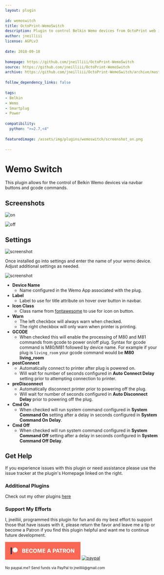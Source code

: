 ```yaml
---
layout: plugin

id: wemoswitch
title: OctoPrint-WemoSwitch
description: Plugin to control Belkin Wemo devices from OctoPrint web interface.
author: jneilliii
license: AGPLv3

date: 2018-09-18

homepage: https://github.com/jneilliii/OctoPrint-WemoSwitch
source: https://github.com/jneilliii/OctoPrint-WemoSwitch
archive: https://github.com/jneilliii/OctoPrint-WemoSwitch/archive/master.zip

follow_dependency_links: false

tags:
- Belkin
- Wemo
- Smartplug
- Power

compatibility:
  python: ">=2.7,<4"

featuredimage: /assets/img/plugins/wemoswitch/screenshot_on.png

---
```


# Wemo Switch

This plugin allows for the control of Belkin Wemo devices via navbar buttons and gcode commands.

## Screenshots

![on](/assets/img/plugins/wemoswitch/screenshot_on.png)

![off](/assets/img/plugins/wemoswitch/screenshot_off.png)

## Settings

![screenshot](/assets/img/plugins/wemoswitch/settings.png)

Once installed go into settings and enter the name of your wemo device. Adjust additional settings as needed.

![screenshot](/assets/img/plugins/wemoswitch/settings_wemo_editor.png)

- **Device Name**
  - Name configured in the Wemo App associated with the plug.
- **Label**
  - Label to use for title attribute on hover over button in navbar.
- **Icon Class**
  - Class name from [fontawesome](http://fontawesome.io/3.2.1/cheatsheet/) to use for icon on button.
- **Warn**
  - The left checkbox will always warn when checked.
  - The right checkbox will only warn when printer is printing.
- **GCODE**
  - When checked this will enable the processing of M80 and M81 commands from gcode to power on/off plug.  Syntax for gcode command is M80/M81 followed by device name.  For example if your plug is `living_room` your gcode command would be **M80 living_room**
- **postConnect**
  - Automatically connect to printer after plug is powered on.
  - Will wait for number of seconds configured in **Auto Connect Delay** setting prior to attempting connection to printer.
- **preDisconnect**
  - Automatically disconnect printer prior to powering off the plug.
  - Will wait for number of seconds configured in **Auto Disconnect Delay** prior to powering off the plug.
- **Cmd On**
  - When checked will run system command configured in **System Command On** setting after a delay in seconds configured in **System Command On Delay**.
- **Cmd Off**
  - When checked will run system command configured in **System Command Off** setting after a delay in seconds configured in **System Command Off Delay**.

## Get Help

If you experience issues with this plugin or need assistance please use the issue tracker at the plugin's Homepage linked on the right.

### Additional Plugins

Check out my other plugins [here](https://plugins.octoprint.org/by_author/#jneilliii)

### Support My Efforts
I, jneilliii, programmed this plugin for fun and do my best effort to support those that have issues with it, please return the favor and leave me a tip or become a Patron if you find this plugin helpful and want me to continue future development.

[![Patreon](/assets/img/plugins/wemoswitch/patreon-with-text-new.png)](https://www.patreon.com/jneilliii) [![paypal](/assets/img/plugins/wemoswitch/paypal-with-text.png)](https://paypal.me/jneilliii)

<small>No paypal.me? Send funds via PayPal to jneilliii&#64;gmail&#46;com</small>
